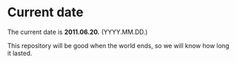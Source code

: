 # Current date

The current date is **2011.06.20.** (YYYY.MM.DD.)

This repository will be good when the world ends, so we will know how long it lasted.